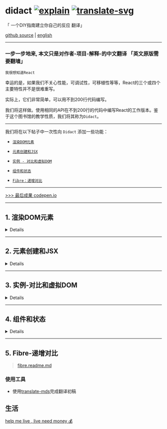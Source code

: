 # didact [![explain]][source] [![translate-svg]][translate-list]

[explain]: http://llever.com/explain.svg
[source]: https://github.com/chinanf-boy/Source-Explain
[translate-svg]: http://llever.com/translate.svg
[translate-list]: https://github.com/chinanf-boy/chinese-translate-list\

「 一个DIY指南建立你自己的反应 翻译」

[github source](https://github.com/hexacta/didact) |  [english](https://engineering.hexacta.com/didact-learning-how-react-works-by-building-it-from-scratch-51007984e5c5)

---

### 一步一步地来, 本文只是对作者-项目-解释-的中文翻译 「英文原版需要翻墙」

`我很想知道React`

幸运的是，如果我们不关心性能，可调试性，可移植性等等，React的三个或四个主要特性并不是很难重写。

实际上，它们非常简单，可以用不到200行代码编写。

我们将这样做。使用相同的API在不到200行的代码中编写React的工作版本。鉴于这个图书馆的教学性质，我们将其称为`Didact`。

---

我们将在以下帖子中一次性向 `Didact` 添加一些功能：

- [`渲染DOM元素`](#1-%E6%B8%B2%E6%9F%93dom%E5%85%83%E7%B4%A0)

- [`元素创建和JSX`](#2-%E5%85%83%E7%B4%A0%E5%88%9B%E5%BB%BA%E5%92%8Cjsx)

- [`实例 - 对比和虚拟DOM`](#3-实例-对比和虚拟dom)

- [`组件和状态`](#4-组件和状态)

- [`Fibre：递增对比`](#5-fibre-递增对比)

---

[>>> 最后成果 codepen.io](https://codepen.io/pomber/pen/RVqBrx?editors=0010)

---


## 1. 渲染DOM元素

<details>

> 这个故事是我们一步一步构建自己版本的React的系列文章的一部分：

### 1.1 DOM审查

在我们开始之前，让我们回顾一下我们将使用的DOM API：

``` js
// Get an element by id
const domRoot = document.getElementById("root");
// Create a new element given a tag name
const domInput = document.createElement("input");
// Set properties
domInput["type"] = "text";
domInput["value"] = "Hi world";
domInput["className"] = "my-class";
// Listen to events
domInput.addEventListener("change", e => alert(e.target.value));
// Create a text node
const domText = document.createTextNode("");
// Set text node content
domText["nodeValue"] = "Foo";
// Append an element
domRoot.appendChild(domInput);
// Append a text node (same as previous)
domRoot.appendChild(domText);
```

> [>>> codepen.io](https://codepen.io/pomber/pen/aWBLJR)

请注意，我们正在设置[元素属性而不是属性](http://stackoverflow.com/questions/6003819/properties-and-attributes-in-html)。这意味着只允许有效的属性。

### 1.2 Didact元素

我们将使用普通的JS对象来描述需要渲染的东西。我们将它们称为`Didact Elements`。

这些元素有两个必需的属性：`type`和`props`。

- `type`可以是一个**{字符串string}**或一个**{函数function}**, 但我们将只使用-字符串-，直到我们在稍后的帖子中引入-组件-。

- `props`是可以为空的对象（但不为空）。`props`可能有一个`children`属性，它应该是一个`Didact元素`的数组。

> 我们会很多地使用`Didact Elements`，所以从现在开始我们只会称它们为**{元素element}**, 不要与`HTML element`混淆.

例如，像这样的一个元素：

``` js
const element = {
  type: "div",
  props: {
    id: "container",
    children: [
      { type: "input", props: { value: "foo", type: "text" } },
      { type: "a", props: { href: "/bar" } },
      { type: "span", props: {} }
    ]
  }
};
```

描述这个dom:

``` html
<div id="container">
  <input value="foo" type="text">
  <a href="/bar"></a>
  <span></span>
</div>
```

---

`Didact-元素`与`React-元素`非常相似。

但是通常你在使用`React`时不会创建`React-元素`作为JS对象，

你可能使用`JSX`或者甚至是`createElement`。

我们将在`Didact`中做同样的事情，但我们将会在系列下一篇文章中描述-`createElement`-的代码。

---

### 1.3 渲染-DOM-元素

下一步是将元素及其子元素呈现给dom。

我们将使用一个`render`函数（相当于`ReactDOM.render`）接收一个元素和一个`dom容器`。

该函数应该创建由`element`定义的`dom子树`并将其附加到`容器`中：

``` js
function render(element, parentDom) {
  const { type, props } = element; // 获取类型 和 属性对象
  const dom = document.createElement(type); // 创建-类型-element
  const childElements = props.children || []; // 获取-孩子
  childElements.forEach(childElement => render(childElement, dom)); // 每个孩子 都要加入-爸爸妈妈-的怀抱
  // 
  parentDom.appendChild(dom); // 爸爸妈妈加入爷爷奶奶的怀抱
}
```

我们仍然缺少`属性`和`事件监听器`。让我们`props`用`Object.keys`函数`迭代`属性名称并相应地-设置-它们：

``` js
function render(element, parentDom) {
  const { type, props } = element;
  const dom = document.createElement(type);

  const isListener = name => name.startsWith("on");
  // 是否开头-on
  Object.keys(props).filter(isListener).forEach(name => {
    const eventType = name.toLowerCase().substring(2); // 取两位后
    dom.addEventListener(eventType, props[name]);
  });
  // 每一个开头-on 的属性-对应-函数 props[name] - >用-dom-addEvent 接连

  const isAttribute = name => !isListener(name) && name != "children";
  // 不是-监听事件 和 不能是-孩子 

  Object.keys(props).filter(isAttribute).forEach(name => {
    dom[name] = props[name];
  });
 // 过滤出来的属性 - 赋予 - > dom
  const childElements = props.children || [];
  childElements.forEach(childElement => render(childElement, dom));

  parentDom.appendChild(dom);
}
```

### 1.4 渲染DOM文本节点

`render`函数不支持的一件事是`文本节点`。首先，我们需要定义文本元素的外观。例如，`<span>Foo</span>`在`React`中描述的元素如下所示：

``` js
const reactElement = {
  type: "span",
  props: {
    children: ["Foo"] // 是孩子, 但也只是一个字符串
  }
};
```

请注意，`children`，只是一个字符串 ，而不是另一个元素对象。

这违背了我们如何定义`Didact元素`：`children`应该是元素的数组和所有元素应该有`type`和`props`。

如果我们遵循这些规则，我们将来会少一些`if`判断。

因此，`Didact Text Elements`将`type==“TEXT ELEMENT”`相等，实际文本将位于`nodeValue`属性中。

像这个：

``` js
const textElement = {
  type: "span",
  props: {
    children: [
      {
        type: "TEXT ELEMENT", // 1
        props: { nodeValue: "Foo" } // 2
      }
    ]
  }
};
```

现在我们已经规范了文本元素的数据结构，我们需要可以呈现它, 以便与其他元素一样，而区别也就是{`type: "TEXT ELEMENT"`}。

我们应该使用`createTextNode`，而不是使用`createElement`。

就是这样，`nodeValue`将会像其他属性一样设置。

``` js
function render(element, parentDom) {
  const { type, props } = element;

  // Create DOM element
  const isTextElement = type === "TEXT ELEMENT"; // 文本类型判定
  const dom = isTextElement
    ? document.createTextNode("")
    : document.createElement(type);

  // Add event listeners
  const isListener = name => name.startsWith("on");
  Object.keys(props).filter(isListener).forEach(name => {
    const eventType = name.toLowerCase().substring(2);
    dom.addEventListener(eventType, props[name]);
  });

  // Set properties
  const isAttribute = name => !isListener(name) && name != "children";
  Object.keys(props).filter(isAttribute).forEach(name => {
    dom[name] = props[name];
  });

  // Render children
  const childElements = props.children || [];
  childElements.forEach(childElement => render(childElement, dom));

  // Append to parent
  parentDom.appendChild(dom);
}
```

### 1.5 概要

我们创建了一个`render函数`，允许我们将`一个元素{element}及其子元素{children}`呈现给-DOM「`parentDom.appendChild(dom);`」。

接下来我们需要的是`createElement`的简单方法。

我们将在下一篇文章中做到这一点，在那里我们将让`JSX与Didact`一起工作。

如果您想尝试我们迄今为止编写的代码，请检查[codepen](https://codepen.io/pomber/pen/eWbwBq?editors=0010)。你也可以从[github回购中检查这个差异](https://github.com/hexacta/didact/commit/fc4d360d91a1e68f0442d39dbce5b9cca5a08f24)。

---

下一篇文章：[Didact: Element creation and JSX {en}](https://engineering.hexacta.com/didact-element-creation-and-jsx-d05171c55c56) |-|_|🌟|[Didact：元素创建和JSX {zh}](#2-%E5%85%83%E7%B4%A0%E5%88%9B%E5%BB%BA%E5%92%8Cjsx)


</details>

---

## 2. 元素创建和JSX

<details>


> 这个故事是我们一步一步构建自己版本的React的系列文章的一部分：

### 2.1 JSX

上次我们介绍了[Didact Elements](#1.2-didact元素)，它是一种描述我们想要呈现给-DOM-的非常详细的方式`{数据结构}`。

在这篇文章中，我们将看到如何使用`JSX`来简化元素的创建。

`JSX`提供了一些语法糖来创建元素。以便代替：

``` js
const element = {
  type: "div",
  props: {
    id: "container",
    children: [
      { type: "input", props: { value: "foo", type: "text" } },
      {
        type: "a",
        props: {
          href: "/bar",
          children: [{ type: "TEXT ELEMENT", props: { nodeValue: "bar" } }]
        }
      },
      {
        type: "span",
        props: {
          onClick: e => alert("Hi"),
          children: [{ type: "TEXT ELEMENT", props: { nodeValue: "click me" } }]
        }
      }
    ]
  }
};
```

我们的代码可以是

``` js
const element = (
  <div id="container">
    <input value="foo" type="text" />
    <a href="/bar">bar</a>
    <span onClick={e => alert("Hi")}>click me</span>
  </div>
);
```

如果你对`JSX`不熟悉，你可能会想知道最后一个片段是否是有效的`javascript：`它不是。

为了使浏览器的理解，需要的代码由预处理转化为-有效的JS，像babel[了解更多关于JSX阅读这篇文章由贾森·米勒](https://jasonformat.com/wtf-is-jsx/)。

例如，`babel`从上面将JSX转换为：

``` js
const element = createElement(
  "div",
  { id: "container" },
  createElement("input", { value: "foo", type: "text" }),
  createElement(
    "a",
    { href: "/bar" },
    "bar"
  ),
  createElement(
    "span",
    { onClick: e => alert("Hi") },
    "click me"
  )
);
```

> [>> babel repl ](https://babeljs.io/repl/#?babili=false&evaluate=true&lineWrap=false&presets=react&targets=&browsers=&builtIns=false&debug=false&code=%2F**%20%40jsx%20createElement%20*%2F%0A%0Aconst%20element%20%3D%20%28%0A%20%20%3Cdiv%20id%3D%22container%22%3E%0A%20%20%20%20%3Cinput%20value%3D%22foo%22%20type%3D%22text%22%20%2F%3E%0A%20%20%20%20%3Ca%20href%3D%22%2Fbar%22%3Ebar%3C%2Fa%3E%0A%20%20%20%20%3Cspan%20onClick%3D%7Be%20%3D%3E%20alert%28%22Hi%22%29%7D%3Eclick%20me%3C%2Fspan%3E%0A%20%20%3C%2Fdiv%3E%0A%29%3B)

我们需要添加到`Didact`中来支持`JSX`是一个`createElement`功能，这就是其余部分工作由-预处理器-完成的。

函数的第一个参数是`type`元素的第一个参数，第二个参数是元素的对象`props`，以及所有下面的参数`children`。

`createElement`需要创建一个`props`对象，将其分配给第二个参数中的所有值，将该`children`属性设置为第二个参数后面的所有参数，然后返回一个对象`{}` - 带有 `{type, props }`。把它放到代码中更容易：

``` js
function createElement(type, config, ...args) {
  const props = Object.assign({}, config);// 合并
  const hasChildren = args.length > 0; // 孩子？
  props.children = hasChildren ? [].concat(...args) : [];
  return { type, props }; // Didact元素的数据结构-类型{type}与属性{props}
}
```

除了一件事情之外，这个函数运行良好：`文本元素`。

文本-作为字符串-传递给`createElement`函数，`Didact`需要文本元素`type`以及`props`其余元素。

所以我们将`每个arg`转换为一个文本元素-一个规范的`Didact元素：

``` js
const TEXT_ELEMENT = "TEXT ELEMENT"; // 类型

function createElement(type, config, ...args) {
  const props = Object.assign({}, config);
  const hasChildren = args.length > 0;
  const rawChildren = hasChildren ? [].concat(...args) : [];
  props.children = rawChildren
    .filter(c => c != null && c !== false)
    .map(c => c instanceof Object ? c : createTextElement(c));
    // 过滤-空-值, 剩下的-不属于-Object的值 -> createTextElement -> 变为 类型为TEXT_ELEMENT- Didact元素
  return { type, props };
}

function createTextElement(value) {
  // 规范数据
  return createElement(TEXT_ELEMENT, { nodeValue: value });
}
```

我还筛选了要排除的子项列表`null，undefined并指出false`.

我们不会呈现这些子项，因此不需要`添加`它们`props.children`。


### 2.2 概要

在这篇文章中我们没有给`Didact`增加任何实际的权力，但是我们现在有了改进的开发者体验，

因为我们可以使用`JSX`来定义元素。我已经[更新了上次的codepen](https://codepen.io/pomber/pen/xdmoWE?editors=0010)以包含来自这篇文章的代码。

请注意，`codepen`使用`babel来传输JSX`，开头的注释`/** @jsx createElement */`告诉`babel`使用函数。

您还可以检查[Github提交的更改。](https://github.com/hexacta/didact/commit/15010f8e7b8b54841d1e2dd9eacf7b3c06b1a24b)

---

在下一篇文章中，[Didact: Instances, reconciliation and virtual DOM](https://engineering.hexacta.com/didact-instances-reconciliation-and-virtual-dom-9316d650f1d0) |-|_|🌟| [我们介绍了Didact的虚拟DOM和协调算法以支持DOM更新](#3-%E5%AE%9E%E4%BE%8B-%E5%AF%B9%E6%AF%94%E5%92%8C%E8%99%9A%E6%8B%9Fdom)

</details>

---

## 3. 实例-对比和虚拟DOM

<details>


> 这个故事是我们一步一步构建自己版本的React的系列文章的一部分：

到目前为止，我们实现了一个基于`JSX`描述-`创建dom元素`的机制。在这篇文章中，我们将重点介绍如何`更新DOM`。

直到我们`setState`在后面的文章中介绍时，`更新dom`的唯一方法是使用不同的元素再次调用`render函数`（[从第一篇文章开始](#1.3-渲染-dom-元素)）。例如，如果我们想`渲染一个时钟`，代码将是：

``` js
const rootDom = document.getElementById("root");

function tick() {
  const time = new Date().toLocaleTimeString();
  const clockElement = <h1>{time}</h1>;
  render(clockElement, rootDom);
}

tick();
setInterval(tick, 1000);
```

> [>>> codepen.io](https://codepen.io/pomber/pen/KmXeXr?editors=0010)

使用该函数的当前版本，这不起作用。而不是更新每个它相同的div 它会追加一个新的。

解决这个问题的第一种方法是`替换`每个更新的div。

在函数结束时，我们检查父项是否有任何子项，如果有，我们用新元素生成的dom替换它：`rendertick-render`

``` js
function render(element, parentDom) {  
  
  // ...
  // Create dom from element
  // ...
  
  // Append or replace dom
  if (!parentDom.lastChild) { // 有没有最后孩子阿
    parentDom.appendChild(dom);     
  } else {
    // 换了你的孩子, 就是这么～～
    parentDom.replaceChild(dom, parentDom.lastChild);    
  }
}  
```

对于这个小例子，这个解决方案运行良好，但对于更复杂的情况，重新创建所有子节点的性能成本是不可接受的。所以我们需要`一种方法来比较当前和前一次调用生成的元素树`->`render`，并只`更新差异`。

---

捋一捋:

分清有`-5-`种名称

1. 真实-html-树 
2. Didact 元素 `{type, props}`
3. 虚拟-Dom-树
  - 3.1 虚拟-dom-元素 `{ dom, element, childInstance }`
  - 3.2 虚拟-组件-元素 `{ dom, element, childInstance, publicInstance }`

---

### 3.1 虚拟DOM和对比

`React`称这种“差异化”[进程调节](https://facebook.github.io/react/docs/reconciliation.html)。

对于我们来说，首先我们需要保留-先前渲染的树-，以便我们可以将它与-新树-进行`比较`。

换句话说，我们将维护我们自己的-DOM版本，一个虚拟的DOM。

什么应该是这个-虚拟DOM-中的“`节点「node」`”？

一种选择是只使用`Didact Elements`，它们已经有一个props.children属性，允许我们`以树的形式`导航它们。

但是有两个问题，

- 一个是我们需要在`虚拟DOM的每个节点`上保留一个对`真实DOM节点`的引用，以便使对比更容易，我们更愿意保持这些元素不变。

- 第二个问题是（稍后-下一章节）我们将需要支持具有自己状态的`组件{Component}`，并且元素无法处理它。

### 3.2 实例-Instance

所以我们需要引入一个新的术语：`实例-Instance`。

一个实例-表示已呈现-给DOM的元素。

它是具有三个属性的纯JS对象：`element`，`dom`，和`childInstances`。

`element` -> `Didact 元素`

`dom` -> `html 元素`

`childInstances`是一个包含元素-子元素实例的数组。

> 请注意，我们在这里引用的实例与[Dan Abramov在React Components，Elements和Instances中使用的实例](https://medium.com/@dan_abramov/react-components-elements-and-instances-90800811f8ca)不同。他引用了`公共实例`，这是React在调用继承自类的构造函数时得到的`React.Component`。我们将在未来的帖子中将`公开实例`添加到`Didact`。

每个DOM节点都会有一个匹配的实例。协调算法的一个目标是尽可能避免-创建或删除实例。创建和删除实例意味着我们也将-修改DOM树，所以我们重新利用实例的`次数越多`，修改DOM树的`次数越少`。

### 3.3 重构

让我们重写我们的`render`函数，保持同样的协调算法，并添加一个`instantiate`函数来`创建`一个给定元素的-实例（及其子元素）：

``` js
// --------------- 运行一次 开始------
let rootInstance = null;

function render(element, container) {

  const prevInstance = rootInstance; // 1-虚拟dom主树干- == null
  const nextInstance = reconcile(container, prevInstance, element); 
  rootInstance = nextInstance; // 2-支树干- 领头啦
}

function reconcile(parentDom, instance, element) {
  if (instance == null) {
    // 一开始的 1-虚拟dom主树干- null
    const newInstance = instantiate(element); // 从一个·Didact元素·-> 实例
    parentDom.appendChild(newInstance.dom); // -html-元素添加
    return newInstance;
  } else {
    const newInstance = instantiate(element);
    parentDom.replaceChild(newInstance.dom, instance.dom);
    return newInstance;
  }
}

// --------------- 运行一次 结束------

// ------ 递归 - instantiate - 运行一次以上 -----
function instantiate(element) {
  const { type, props } = element;

  // Create DOM element
  const isTextElement = type === "TEXT ELEMENT";
  const dom = isTextElement
    ? document.createTextNode("")
    : document.createElement(type);

  // Add event listeners
  const isListener = name => name.startsWith("on");
  Object.keys(props).filter(isListener).forEach(name => {
    const eventType = name.toLowerCase().substring(2);
    dom.addEventListener(eventType, props[name]);
  });

  // Set properties
  const isAttribute = name => !isListener(name) && name != "children";
  Object.keys(props).filter(isAttribute).forEach(name => {
    dom[name] = props[name];
  });
// 1. dom 构造完成

  // Instantiate and append children
  const childElements = props.children || [];

// 2. 转折点-递归-孩子 -> 变 实例数组
  const childInstances = childElements.map(instantiate);
// 3. 获取 孩子-html-数组
  const childDoms = childInstances.map(childInstance => childInstance.dom);

// 4. 儿/女 加入 爸爸妈妈的怀抱, 「 html 组合 」
// 正如 -2- 所做的-递归本函数
// 所以-孙子/孙女-已经-加入-儿/女的怀抱了
  childDoms.forEach(childDom => dom.appendChild(childDom));

  const instance = { dom, element, childInstances };
  
// `element` -> `Didact 元素`

// `dom` -> `html 元素`

// `childInstances`是一个包含元素-子元素实例的数组。

  return instance;
}
```

`instantiate-代码`和`以前-render`一样，但是我们现在正在将最后一次调用的实例`-instance-`存储起来。而`render`我们将-实例化中的调节-功能分开。

为了重新使用DOM节点，我们需要一种方法来-更新DOM属性（className，style，onClick而无需创建一个`新的DOM节点`等）。因此，让我们将-当前设置属性的代码部分-提取为-更新它们的通用函数`updateDomProperties`：
 
``` js
function instantiate(element) {
  const { type, props } = element;

  // Create DOM element
  const isTextElement = type === "TEXT ELEMENT";
  const dom = isTextElement
    ? document.createTextNode("")
    : document.createElement(type);

  updateDomProperties(dom, [], props); // <------

  // Instantiate and append children
  const childElements = props.children || [];
  const childInstances = childElements.map(instantiate);
  const childDoms = childInstances.map(childInstance => childInstance.dom);
  childDoms.forEach(childDom => dom.appendChild(childDom));

  const instance = { dom, element, childInstances };
  return instance;
}

function updateDomProperties(dom, prevProps, nextProps) {
  const isEvent = name => name.startsWith("on");
  const isAttribute = name => !isEvent(name) && name != "children";

// preProps Remove
  // Remove event listeners
  Object.keys(prevProps).filter(isEvent).forEach(name => {
    const eventType = name.toLowerCase().substring(2);
    dom.removeEventListener(eventType, prevProps[name]);
  });

  // Remove attributes
  Object.keys(prevProps).filter(isAttribute).forEach(name => {
    dom[name] = null;
  });

// nextProps Add
  // Set attributes
  Object.keys(nextProps).filter(isAttribute).forEach(name => {
    dom[name] = nextProps[name];
  });

  // Add event listeners
  Object.keys(nextProps).filter(isEvent).forEach(name => {
    const eventType = name.toLowerCase().substring(2);
    dom.addEventListener(eventType, nextProps[name]);
  });
}
```

> `updateDomProperties`从dom节点中删除所有`旧属性`，然后`添加`所有`新属性`。

⚠️可是因为-`[] == prevProps`-->

如果-属性-发生了变化，它依然会改变，所以它会进行大量不必要的更新，但为了简单起见，现在就让它保持原样。

### 3.4 重用DOM节点

我们说-协调算法-需要尽可能多地重用-DOM节点。让我们为该·reconcile·函数添加一个验证，以检查之前渲染的元素`type`是否与我们当前正在渲染的元素相同。如果`type`相同，我们将重新使用它（更新属性以匹配新的属性）：

``` js
function reconcile(parentDom, instance, element) {
  if (instance == null) {
    // Create instance
    const newInstance = instantiate(element);
    parentDom.appendChild(newInstance.dom);
    return newInstance;
  } else if (instance.element.type === element.type) {
    // 相同类型
    // Update instance
    // 1. 加入属性
    updateDomProperties(instance.dom, instance.element.props, element.props);
    // 2. 体会-Didact元素
    instance.element = element;
    return instance;
  } else {
    // Replace instance
    const newInstance = instantiate(element);
    parentDom.replaceChild(newInstance.dom, instance.dom);
    return newInstance;
  }
}
```

### 3.5 child-协调

该`reconcile`功能缺少一个关键步骤，它使`children`不受影响。`child-协调`是`React`的一个关键方面，它需要元素`（key）`中的额外属性来匹配-先前和当前树中的`child`。我们将使用这种算法的简易版本，它只比较-`children-数组`中相同位置的孩子。这种方法的成本是，我们失去了-重用DOM节点的机会，当他们改变渲染之间的子数组的`顺序`时。

为了实现这一点，我们将先前的子实例instance.childInstances与子元素进行匹配element.props.children，然后reconcile逐个调用。我们还保留所有返回的实例，reconcile以便我们可以更新childInstances：

``` js

function reconcile(parentDom, instance, element) {
  if (instance == null) {
    // Create instance
    const newInstance = instantiate(element);
    parentDom.appendChild(newInstance.dom);
    return newInstance;
  } else if (instance.element.type === element.type) {
    // Update instance
    updateDomProperties(instance.dom, instance.element.props, element.props);
  // 1. 替换-新的孩子数组
    instance.childInstances = reconcileChildren(instance, element);

    instance.element = element;
    return instance;
  } else {
    // Replace instance
    const newInstance = instantiate(element);
    parentDom.replaceChild(newInstance.dom, instance.dom);
    return newInstance;
  }
}

function reconcileChildren(instance, element) {
  // instance 旧
  // element 新
  const dom = instance.dom;
  const childInstances = instance.childInstances;
  const nextChildElements = element.props.children || [];
  const newChildInstances = []; // 新的孩子数组

  const count = Math.max(childInstances.length, nextChildElements.length); // 比较谁-大

  for (let i = 0; i < count; i++) {
    const childInstance = childInstances[i];
    const childElement = nextChildElements[i];

// 2. 递归 - 上一层函数 reconcile
    const newChildInstance = reconcile(dom, childInstance, childElement);
    newChildInstances.push(newChildInstance);
  }
  return newChildInstances;
}
```

### 3.6 删除DOM节点

如果`nextChildElements`长于`childInstances`，`reconcileChildren`将为所有额外的`子元素`调用`reconcile`一个`undefined`实例。这不应该是一个问题，因为它`if (instance == null)`会照顾它并创建`新的实例`。

但是反过来呢？当`childInstances`它比`nextChildElements`传递`undefined元素`的时间长，`reconcile`并试图获取时抛出错误`element.type`。

这是因为当我们需要从-DOM中删除元素时，我们没有考虑过这种情况。因此，我们需要做两件事情，检查 1. `element == null在-reconcile功能`和 2. `过滤childInstances的-reconcileChildren功能`：

``` js
function reconcile(parentDom, instance, element) {
  if (instance == null) {
    // Create instance
    const newInstance = instantiate(element);
    parentDom.appendChild(newInstance.dom);
    return newInstance;
  } else if (element == null) { // <---- 1
    // Remove instance
    parentDom.removeChild(instance.dom);
    return null;
  } else if (instance.element.type === element.type) {
    // Update instance
    updateDomProperties(instance.dom, instance.element.props, element.props);
    instance.childInstances = reconcileChildren(instance, element);
    instance.element = element;
    return instance;
  } else {
    // Replace instance
    const newInstance = instantiate(element);
    parentDom.replaceChild(newInstance.dom, instance.dom);
    return newInstance;
  }
}

function reconcileChildren(instance, element) {
  const dom = instance.dom;
  const childInstances = instance.childInstances;
  const nextChildElements = element.props.children || [];
  const newChildInstances = [];
  const count = Math.max(childInstances.length, nextChildElements.length);
  for (let i = 0; i < count; i++) {
    const childInstance = childInstances[i];
    const childElement = nextChildElements[i];
    const newChildInstance = reconcile(dom, childInstance, childElement);
    newChildInstances.push(newChildInstance);
  }
  return newChildInstances.filter(instance => instance != null); // <---- 2
}
```

### 3.7 概要

在这篇文章中，我们增强了`Didact`以允许更新DOM。我们还提高了效率，通过`重用DOM节点`来避免对-`DOM树的大部分更改`。这也具有保持一些-`DOM内部状态`（如滚动位置或焦点）的良好副作用。

我[更新了以前的codepen](https://codepen.io/pomber/pen/WjLqYW?editors=0010)。它调用`render状态（stories数组）`中的每个更改。如果DOM节点重新创建，您可以检查开发工具。

![3-codepen](./imgs/3-codepen.gif)

> [>>> codepen.io](https://codepen.io/pomber/pen/WjLqYW?editors=0010)

当我们调用`render树`的根时，`-协调-`适用于整棵树。在接下来的文章中，我们将介绍`组件{Component}`，这将使我们能够协调算法适用于只是受影响的子树：

在GitHub上检查[这 三个 提交](https://github.com/hexacta/didact/commit/6f5fdb7331ed77ba497fa5917d920eafe1f4c8dc)，以查看代码如何从前一篇文章中更改。

---

[Didact: Component and State](https://engineering.hexacta.com/didact-components-and-state-53ab4c900e37) |-|_|🌟| [Didact：组件和状态](#组件和状态)


</details>

---

## 4. 组件和状态

<details>


> 这个故事是我们逐步构建我们自己版本的React系列的一部分：

[该代码](https://codepen.io/pomber/pen/WjLqYW?editors=0010)在--[过去](#实例-对比和虚拟DOM)后有一些问题：

- 每次更改都会触发完整虚拟DOM树上的对比

- `State`是-global-的

- 我们需要`render`在更改状态后-显式调用该函数

组件帮助我们解决这些问题，并让我们：

- 为`JSX`定义我们自己的“tags”

- 钩住「生命周期」lifecyle事件（不包含在这篇文章中）

首先我们需要提供`Component`组件将要扩展的基类。我们需要一个带`props`参数和`setState`方法的构造函数，

它接收一个`partialState`我们将用来更新组件状态的方法：

``` js
// es6 写法
class Component {
  constructor(props) {
    this.props = props;
    this.state = this.state || {};
  }

  setState(partialState) {
    this.state = Object.assign({}, this.state, partialState);
  }
}
```

应用程序代码将扩展此类，然后使用其他类型的元素，例如`div`或`span`，使用：`<MyComponent/>`。

请注意，我们不需要在我们的`createElement`函数中改变任何东西，它将保持组件类作为`type`元素并`props`像往常一样处理。

我们确实需要一个创建组件实例的函数（我们将其称为`公共实例`）给定一个元素：

``` js
function createPublicInstance(element, internalInstance) {
  // 当 元素进到这里来, 说明
  // type 是 一个函数
  const { type, props } = element;
  // 新建-实例
  const publicInstance = new type(props);
  // 
  publicInstance.__internalInstance = internalInstance; // 
  return publicInstance;
}
```

除了创建`公共实例外`，我们还保留对触发组件实例化的-内部实例的引用-，我们需要它能够在`公共实例`-`状态更改`时仅-更新实例子树：

``` js
class Component {
  constructor(props) {
    this.props = props;
    this.state = this.state || {};
  }

  setState(partialState) {
    this.state = Object.assign({}, this.state, partialState);
    // 内部实例的引用
    updateInstance(this.__internalInstance); // 更新 虚拟-Dom树和 更新 html
  }
}

function updateInstance(internalInstance) {

  const parentDom = internalInstance.dom.parentNode;
  const element = internalInstance.element;

  reconcile(parentDom, internalInstance, element); // 对比-虚拟dom树
}
```

我们还需要更新该`instantiate`功能。对于组件，我们需要`createPublicInstance`并调用组件的`render函数`来获取我们将再次传递给它的`子元素instantiate`：

``` js
function instantiate(element) {
  const { type, props } = element;
  const isDomElement = typeof type === "string";
  //

  if (isDomElement) {
    // Instantiate DOM element
    // 初始化 Didact 元素
    const isTextElement = type === TEXT_ELEMENT;
    const dom = isTextElement
      ? document.createTextNode("")
      : document.createElement(type);

    updateDomProperties(dom, [], props);

    const childElements = props.children || [];
    const childInstances = childElements.map(instantiate);
    const childDoms = childInstances.map(childInstance => childInstance.dom);
    childDoms.forEach(childDom => dom.appendChild(childDom));

    const instance = { dom, element, childInstances };
    return instance;
  } else {
    // Instantiate component element 
    // 初始化 组件 <App />
    const instance = {};

    // createPublicInstance 
    // 1. 新建 newApp = new App() 
    // 2. newApp.__internalInstance = instance
    // 3. publicInstance = newApp
    const publicInstance = createPublicInstance(element, instance);
    // 
    const childElement = publicInstance.render(); // 自己定义的 渲染-render-函数

    const childInstance = instantiate(childElement); // 递归 孩子拿到 { dom, element, childInstances }
    const dom = childInstance.dom;

    Object.assign(instance, { dom, element, childInstance, publicInstance }); // >> 组件元素比Didact元素 多了本身- 实例
    return instance;
  }
}
```

`组件元素`和dom元素的内部实例是不同的。

组件内部实例只能有一个子（从中返回`render`），因此它们具有`该childInstance属性`而不是`childInstances实例具有的数组`。

另外，组件内部实例需要引用-`publicInstance`，以便`render`在对比过程中调用该函数。

唯一缺少的是处理组件实例对帐，因此我们会在对帐算法中再添加一个案例。

鉴于`组件实例`只能有一个孩子，我们不需要处理`children-协调`，我们只需更新`props`公共实例，重新呈现孩子并协调它：

``` js
// 对比-元素 并 更新 html
function reconcile(parentDom, instance, element) {
  if (instance == null) {
    // Create instance
    const newInstance = instantiate(element);
    parentDom.appendChild(newInstance.dom);
    return newInstance;
  } else if (element == null) {
    // Remove instance
    parentDom.removeChild(instance.dom);
    return null;
  } else if (instance.element.type !== element.type) {
    // Replace instance
    const newInstance = instantiate(element);
    parentDom.replaceChild(newInstance.dom, instance.dom);
    return newInstance;
  } else if (typeof element.type === "string") {
    // Update dom instance
    updateDomProperties(instance.dom, instance.element.props, element.props);
    instance.childInstances = reconcileChildren(instance, element);
    instance.element = element;
    return instance;
  } else {
    //Update composite instance
    // 更新-组件-

    // parentDom 真实-html-树
    // element Didact元素 新
    // instance  旧

    instance.publicInstance.props = element.props; // 更新-props
    const childElement = instance.publicInstance.render(); // 组件的render函数 
    const oldChildInstance = instance.childInstance;
    const childInstance = reconcile(parentDom, oldChildInstance, childElement); // 对比-剩下-孩子
    instance.dom = childInstance.dom; // 更新-dom
    instance.childInstance = childInstance; // 更新-虚拟dom数
    instance.element = element; // 更新-Didact元素
    return instance;
  }
}
```

就这样，我们现在支持组件。

---

先捋一捋:

分清有`-5-`种名称

1. 真实-html-树 
2. Didact 元素 `{type, props}`
3. 虚拟-Dom-树
  - 3.1 虚拟-dom-元素 `{ dom, element, childInstance }`
  - 3.2 虚拟-组件-元素 `{ dom, element, childInstance, publicInstance }`

---

- `createElement`

> 构建所谓的-Didact元素 `{type, props}`, 主要用于-JSx-语法糖-转换

- `createTextElement`

> 构建所谓的-文本类型-Didact元素 `{type:TEXT_ELEMENT, props}` 主要用于-JSx-语法糖-转换

- `render`

> 渲染-html,带有html元素进场。一切的开头, 接下来对比-虚拟dom树 // -- 1

- `reconcile` 

> - 需要虚拟dom树 没有？新建！ // -- 2  

> - 具有虚拟树后, 且再次触发 , 对比-虚拟dom树, 并加/减/替换/更新dom元素/更新组件元素 // -- 7

- `instantiate`

> 新建-虚拟-dom-元素/虚拟-组件-元素 // -- 3

- `createPublicInstance`

> 用于构建-组件元素的新建实例 // -- 4

- `updateDomProperties` 

> dom节点中删除所有`旧属性`，然后`添加`所有`新属性  // -- 5

- `updateInstance` 

> 用于-`this.setState`- 中->触发更新虚拟-dom-树 // -- 6

- `reconcileChildren` 

> 更新dom元素-子元素 , 递归触发-`reconcile` // -- 8

---


我已经更新了`codepen`从最后一次使用它们。应用程序代码如下所示：


``` js
const stories = [
  { name: "Didact introduction", url: "http://bit.ly/2pX7HNn" },
  { name: "Rendering DOM elements ", url: "http://bit.ly/2qCOejH" },
  { name: "Element creation and JSX", url: "http://bit.ly/2qGbw8S" },
  { name: "Instances and reconciliation", url: "http://bit.ly/2q4A746" },
  { name: "Components and state", url: "http://bit.ly/2rE16nh" }
];

class App extends Didact.Component {
  render() {
    return (
      <div>
        <h1>Didact Stories</h1>
        <ul>
          {this.props.stories.map(story => {
            return <Story name={story.name} url={story.url} />;
          })}
        </ul>
      </div>
    );
  }
}

class Story extends Didact.Component {
  constructor(props) {
    super(props);
    this.state = { likes: Math.ceil(Math.random() * 100) };
  }
  like() {
    this.setState({
      likes: this.state.likes + 1
    });
  }
  render() {
    const { name, url } = this.props;
    const { likes } = this.state;
    const likesElement = <span />;
    return (
      <li>
        <button onClick={e => this.like()}>{likes}<b>❤️</b></button>
        <a href={url}>{name}</a>
      </li>
    );
  }
}

Didact.render(<App stories={stories} />, document.getElementById("root"));
```

[>>> codepen](https://codepen.io/pomber/pen/RVqBrx?editors=0010)

使用组件使我们能够创建自己的“JSX标签”，封装组件状态，并仅在受影响的子树上运行协调算法：

![4-codepen](./imgs/4-codepen.gif)

[>> codepen](https://codepen.io/pomber/pen/RVqBrx)

最后一个[codepen](https://codepen.io/pomber/pen/RVqBrx)使用整个系列中的完整代码。您可以在此提交中[查看此帖子对Didact的更改。](https://github.com/hexacta/didact/commit/2e290ff5c486b8a3f361abcbc6e36e2c21db30b8)

谢谢阅读。

---

</details>

---

## 5. Fibre-递增对比

> [fibre.readme.md](./Fibre.readme.md)

### 使用工具

- 使用[translate-mds](https://github.com/chinanf-boy/translate-mds)完成翻译初稿

## 生活

[help me live , live need money 💰](https://github.com/chinanf-boy/live-need-money)